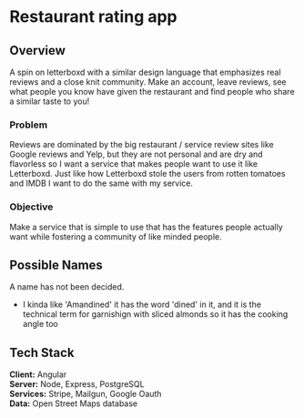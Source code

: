 # Restaurant rating app

## Overview
A spin on letterboxd with a similar design language that emphasizes real reviews and a close knit community. Make an account, leave reviews, see what people you know have given the restaurant and find people who share a similar taste to you! 

### Problem
Reviews are dominated by the big restaurant / service review sites like Google reviews and Yelp, but they are not personal and are dry and flavorless so I want a service that makes people want to use it like Letterboxd. Just like how Letterboxd stole the users from rotten tomatoes and IMDB I want to do the same with my service.

### Objective
Make a service that is simple to use that has the features people actually want while fostering a community of like minded people.

## Possible Names  
A name has not been decided.  

* I kinda like 'Amandined' it has the word 'dined' in it, and it is the technical term for garnishign with sliced almonds so it has the cooking angle too

## Tech Stack

**Client:** Angular  
**Server:** Node, Express, PostgreSQL   
**Services:** Stripe, Mailgun, Google Oauth  
**Data:** Open Street Maps database  